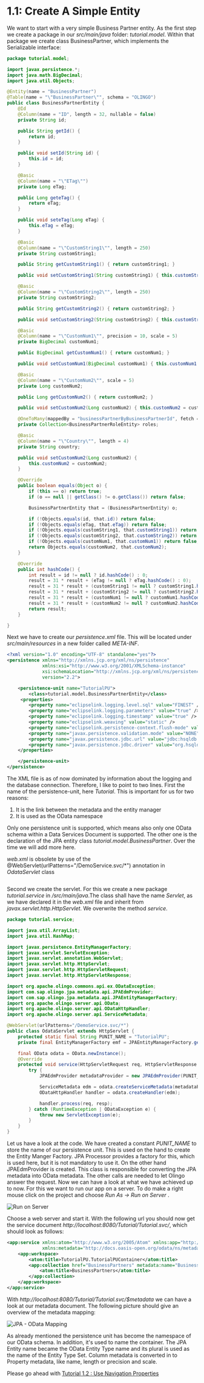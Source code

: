 # 1.1: Create A Simple Entity
We want to start with a very simple Business Partner entity. As the first step we create a package in our _src/main/java_ folder: _tutorial.model_. Within that package we create class BusinessPartner, which implements the Serializable interface:
```Java
package tutorial.model;

import javax.persistence.*;
import java.math.BigDecimal;
import java.util.Objects;

@Entity(name = "BusinessPartner")
@Table(name = "\"BusinessPartner\"", schema = "OLINGO")
public class BusinessPartnerEntity {
    @Id
    @Column(name = "ID", length = 32, nullable = false)
    private String id;

    public String getId() {
        return id;
    }

    public void setId(String id) {
        this.id = id;
    }

    @Basic
    @Column(name = "\"ETag\"")
    private Long eTag;

    public Long geteTag() {
        return eTag;
    }

    public void seteTag(Long eTag) {
        this.eTag = eTag;
    }

    @Basic
    @Column(name = "\"CustomString1\"", length = 250)
    private String customString1;

    public String getCustomString1() { return customString1; }

    public void setCustomString1(String customString1) { this.customString1 = customString1; }

    @Basic
    @Column(name = "\"CustomString2\"", length = 250)
    private String customString2;

    public String getCustomString2() { return customString2; }

    public void setCustomString2(String customString2) { this.customString2 = customString2; }

    @Basic
    @Column(name = "\"CustomNum1\"", precision = 10, scale = 5)
    private BigDecimal customNum1;

    public BigDecimal getCustomNum1() { return customNum1; }

    public void setCustomNum1(BigDecimal customNum1) { this.customNum1 = customNum1; }

    @Basic
    @Column(name = "\"CustomNum2\"", scale = 5)
    private Long customNum2;

    public Long getCustomNum2() { return customNum2; }

    public void setCustomNum2(Long customNum2) { this.customNum2 = customNum2; }

    @OneToMany(mappedBy = "businessPartnerByBusinessPartnerId", fetch = FetchType.LAZY, cascade = CascadeType.REMOVE)
    private Collection<BusinessPartnerRoleEntity> roles;

    @Basic
    @Column(name = "\"Country\"", length = 4)
    private String country;

    public void setCustomNum2(Long customNum2) {
        this.customNum2 = customNum2;
    }

    @Override
    public boolean equals(Object o) {
        if (this == o) return true;
        if (o == null || getClass() != o.getClass()) return false;

        BusinessPartnerEntity that = (BusinessPartnerEntity) o;

        if (!Objects.equals(id, that.id)) return false;
        if (!Objects.equals(eTag, that.eTag)) return false;
        if (!Objects.equals(customString1, that.customString1)) return false;
        if (!Objects.equals(customString2, that.customString2)) return false;
        if (!Objects.equals(customNum1, that.customNum1)) return false;
        return Objects.equals(customNum2, that.customNum2);
    }

    @Override
    public int hashCode() {
        int result = id != null ? id.hashCode() : 0;
        result = 31 * result + (eTag != null ? eTag.hashCode() : 0);
        result = 31 * result + (customString1 != null ? customString1.hashCode() : 0);
        result = 31 * result + (customString2 != null ? customString2.hashCode() : 0);
        result = 31 * result + (customNum1 != null ? customNum1.hashCode() : 0);
        result = 31 * result + (customNum2 != null ? customNum2.hashCode() : 0);
        return result;
    }

}
```
Next we have to create our _persistence.xml_ file. This will be located under _src/main/resources_ in a new folder called _META-INF_.
```XML
<?xml version="1.0" encoding="UTF-8" standalone="yes"?>
<persistence xmlns="http://xmlns.jcp.org/xml/ns/persistence"
             xmlns:xsi="http://www.w3.org/2001/XMLSchema-instance"
             xsi:schemaLocation="http://xmlns.jcp.org/xml/ns/persistence http://xmlns.jcp.org/xml/ns/persistence/persistence_2_2.xsd"
             version="2.2">

    <persistence-unit name="TutorialPU">
        <class>tutorial.model.BusinessPartnerEntity</class>
     <properties>
        <property name="eclipselink.logging.level.sql" value="FINEST" />
        <property name="eclipselink.logging.parameters" value="true" />
        <property name="eclipselink.logging.timestamp" value="true" />
        <property name="eclipselink.weaving" value="static" />
        <property name="eclipselink.persistence-context.flush-mode" value="commit" />
        <property name="javax.persistence.validation.mode" value="NONE" />
        <property name="javax.persistence.jdbc.url" value="jdbc:hsqldb:mem:com.sample" />
        <property name="javax.persistence.jdbc.driver" value="org.hsqldb.jdbc.JDBCDriver" />
    </properties>

    </persistence-unit>
</persistence>
```
The XML file is as of now dominated by information about the logging and the database connection. Therefore, I like to point to two lines. First the name of the persistence-unit, here _Tutorial_. This is important for us for two reasons:
  1. It is the link between the metadata and the entity manager
  2. It is used as the OData namespace

Only one persistence unit is supported, which means also only one OData schema within a Data Services Document is supported. The other one is the declaration of the JPA entity class _<class>tutorial.model.BusinessPartner</class>_. Over the time we will add more here.

_web.xml_ is obsolete by use of the @WebServlet(urlPatterns="/DemoService.svc/*") annotation in _OdataServlet_ class

```XML
```
Second we create the servlet. For this we create a new package _tutorial.service_ in _/src/main/java_.The class shall have the name _Servlet_, as we have declared it in the _web.xml_ file and inherit from _javax.servlet.http.HttpServlet_. We overwrite the method _service_.
```Java
package tutorial.service;

import java.util.ArrayList;
import java.util.HashMap;

import javax.persistence.EntityManagerFactory;
import javax.servlet.ServletException;
import javax.servlet.annotation.WebServlet;
import javax.servlet.http.HttpServlet;
import javax.servlet.http.HttpServletRequest;
import javax.servlet.http.HttpServletResponse;

import org.apache.olingo.commons.api.ex.ODataException;
import com.sap.olingo.jpa.metadata.api.JPAEdmProvider;
import com.sap.olingo.jpa.metadata.api.JPAEntityManagerFactory;
import org.apache.olingo.server.api.OData;
import org.apache.olingo.server.api.ODataHttpHandler;
import org.apache.olingo.server.api.ServiceMetadata;

@WebServlet(urlPatterns="/DemoService.svc/*")
public class OdataServlet extends HttpServlet {
    protected static final String PUNIT_NAME = "TutorialPU";
    private final EntityManagerFactory emf = JPAEntityManagerFactory.getEntityManagerFactory(PUNIT_NAME, new HashMap<>());

    final OData odata = OData.newInstance();
    @Override
    protected void service(HttpServletRequest req, HttpServletResponse resp) throws ServletException {
        try {
            JPAEdmProvider metadataProvider = new JPAEdmProvider(PUNIT_NAME, emf, null, null);

            ServiceMetadata edm = odata.createServiceMetadata(metadataProvider, new ArrayList<>());
            ODataHttpHandler handler = odata.createHandler(edm);

            handler.process(req, resp);
        } catch (RuntimeException | ODataException e) {
            throw new ServletException(e);
        }
    }
}
```
Let us have a look at the code. We have created a constant _PUNIT_NAME_ to store the name of our persistence unit. This is used on the hand to create the Entity Manger Factory. JPA Processor provides a factory for this, which is used here, but it is not mandatory to use it. On the other hand JPAEdmProvider is created. This class is responsible for converting the JPA metadata into OData metadata. The other calls are needed to let Olingo answer the request.
Now we can have a look at what we have achieved up to now. For this we want to run our app on a server. To do make a right mouse click on the project and choose _Run As -> Run on Server_ .

![Run on Server](Metadata/RunOnServer.png)

Choose a web server and start it. With the following url you should now get the service document _http://localhost:8080/Tutorial/Tutorial.svc/_, which should look as follows:
```XML
<app:service xmlns:atom="http://www.w3.org/2005/Atom" xmlns:app="http://www.w3.org/2007/app"
             xmlns:metadata="http://docs.oasis-open.org/odata/ns/metadata" metadata:context="$metadata">
    <app:workspace>
        <atom:title>TutorialPU.TutorialPUContainer</atom:title>
        <app:collection href="BusinessPartners" metadata:name="BusinessPartners">
            <atom:title>BusinessPartners</atom:title>
        </app:collection>
    </app:workspace>
</app:service>
```
With _http://localhost:8080/Tutorial/Tutorial.svc/$metadata_ we can have a look at our metadata document. The following picture should give an overview of the metadata mapping:

![JPA - OData Mapping](Metadata/Mapping1.png)

As already mentioned the persistence unit has become the namespace of our OData schema. In addition, it's used to name the container. The JPA Entity name became the OData Entity Type name and its plural is used as the name of the Entity Type Set. Column metadata is converted in to Property metadata, like name, length or precision and scale.

Please go ahead with [Tutorial 1.2 : Use Navigation Properties](1-2-UseNavigationProperties.md)